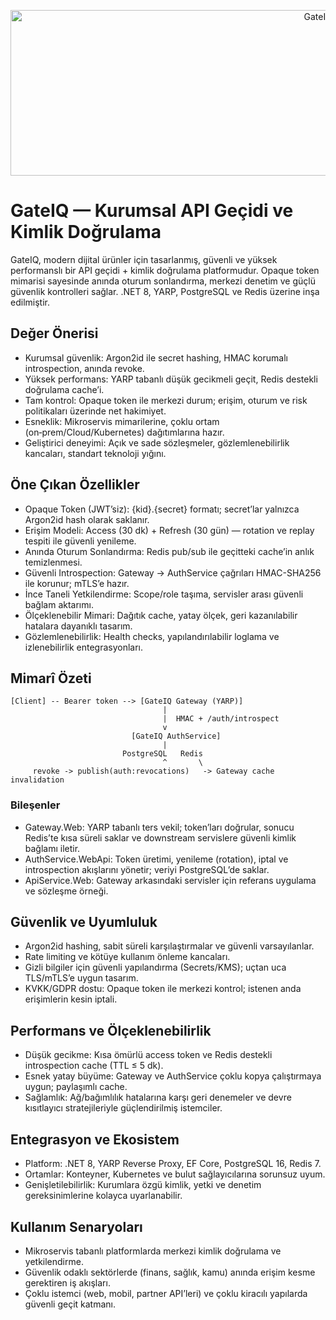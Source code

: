 <p align="center">
  <img width="1024" height="265" alt="GateIQ - Kopya" src="https://github.com/user-attachments/assets/b62c3041-a528-4847-8883-aef36189fa4b" />
</p>

# GateIQ — Kurumsal API Geçidi ve Kimlik Doğrulama

GateIQ, modern dijital ürünler için tasarlanmış, güvenli ve yüksek performanslı bir API geçidi + kimlik doğrulama platformudur. Opaque token mimarisi sayesinde anında oturum sonlandırma, merkezi denetim ve güçlü güvenlik kontrolleri sağlar. .NET 8, YARP, PostgreSQL ve Redis üzerine inşa edilmiştir.

## Değer Önerisi

- Kurumsal güvenlik: Argon2id ile secret hashing, HMAC korumalı introspection, anında revoke.
- Yüksek performans: YARP tabanlı düşük gecikmeli geçit, Redis destekli doğrulama cache’i.
- Tam kontrol: Opaque token ile merkezi durum; erişim, oturum ve risk politikaları üzerinde net hakimiyet.
- Esneklik: Mikroservis mimarilerine, çoklu ortam (on‑prem/Cloud/Kubernetes) dağıtımlarına hazır.
- Geliştirici deneyimi: Açık ve sade sözleşmeler, gözlemlenebilirlik kancaları, standart teknoloji yığını.

## Öne Çıkan Özellikler

- Opaque Token (JWT’siz): {kid}.{secret} formatı; secret’lar yalnızca Argon2id hash olarak saklanır.
- Erişim Modeli: Access (30 dk) + Refresh (30 gün) — rotation ve replay tespiti ile güvenli yenileme.
- Anında Oturum Sonlandırma: Redis pub/sub ile geçitteki cache’in anlık temizlenmesi.
- Güvenli Introspection: Gateway → AuthService çağrıları HMAC-SHA256 ile korunur; mTLS’e hazır.
- İnce Taneli Yetkilendirme: Scope/role taşıma, servisler arası güvenli bağlam aktarımı.
- Ölçeklenebilir Mimari: Dağıtık cache, yatay ölçek, geri kazanılabilir hatalara dayanıklı tasarım.
- Gözlemlenebilirlik: Health checks, yapılandırılabilir loglama ve izlenebilirlik entegrasyonları.

## Mimarî Özeti

```
[Client] -- Bearer token --> [GateIQ Gateway (YARP)]
                                  |
                                  |  HMAC + /auth/introspect
                                  v
                           [GateIQ AuthService]
                                  |
                         PostgreSQL   Redis
                                  ^       \
     revoke -> publish(auth:revocations)   -> Gateway cache invalidation
```

### Bileşenler

- Gateway.Web: YARP tabanlı ters vekil; token’ları doğrular, sonucu Redis’te kısa süreli saklar ve downstream servislere güvenli kimlik bağlamı iletir.
- AuthService.WebApi: Token üretimi, yenileme (rotation), iptal ve introspection akışlarını yönetir; veriyi PostgreSQL’de saklar.
- ApiService.Web: Gateway arkasındaki servisler için referans uygulama ve sözleşme örneği.

## Güvenlik ve Uyumluluk

- Argon2id hashing, sabit süreli karşılaştırmalar ve güvenli varsayılanlar.
- Rate limiting ve kötüye kullanım önleme kancaları.
- Gizli bilgiler için güvenli yapılandırma (Secrets/KMS); uçtan uca TLS/mTLS’e uygun tasarım.
- KVKK/GDPR dostu: Opaque token ile merkezi kontrol; istenen anda erişimlerin kesin iptali.

## Performans ve Ölçeklenebilirlik

- Düşük gecikme: Kısa ömürlü access token ve Redis destekli introspection cache (TTL ≤ 5 dk).
- Esnek yatay büyüme: Gateway ve AuthService çoklu kopya çalıştırmaya uygun; paylaşımlı cache.
- Sağlamlık: Ağ/bağımlılık hatalarına karşı geri denemeler ve devre kısıtlayıcı stratejileriyle güçlendirilmiş istemciler.

## Entegrasyon ve Ekosistem

- Platform: .NET 8, YARP Reverse Proxy, EF Core, PostgreSQL 16, Redis 7.
- Ortamlar: Konteyner, Kubernetes ve bulut sağlayıcılarına sorunsuz uyum.
- Genişletilebilirlik: Kurumlara özgü kimlik, yetki ve denetim gereksinimlerine kolayca uyarlanabilir.

## Kullanım Senaryoları

- Mikroservis tabanlı platformlarda merkezi kimlik doğrulama ve yetkilendirme.
- Güvenlik odaklı sektörlerde (finans, sağlık, kamu) anında erişim kesme gerektiren iş akışları.
- Çoklu istemci (web, mobil, partner API’leri) ve çoklu kiracılı yapılarda güvenli geçit katmanı.

